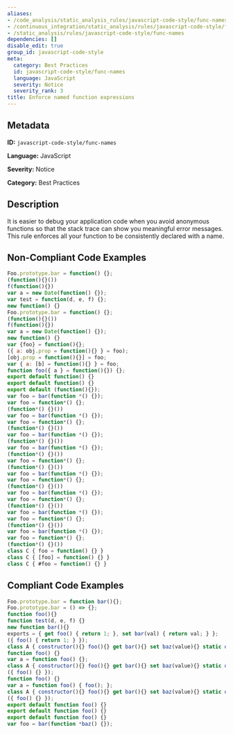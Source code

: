 ```yaml
---
aliases:
- /code_analysis/static_analysis_rules/javascript-code-style/func-names
- /continuous_integration/static_analysis/rules/javascript-code-style/func-names
- /static_analysis/rules/javascript-code-style/func-names
dependencies: []
disable_edit: true
group_id: javascript-code-style
meta:
  category: Best Practices
  id: javascript-code-style/func-names
  language: JavaScript
  severity: Notice
  severity_rank: 3
title: Enforce named function expressions
---
```

<!--  SOURCED FROM https://github.com/DataDog/datadog-static-analyzer-rule-docs -->


## Metadata
**ID:** `javascript-code-style/func-names`

**Language:** JavaScript

**Severity:** Notice

**Category:** Best Practices

## Description
It is easier to debug your application code when you avoid anonymous functions so that the stack trace can show you meaningful error messages. This rule enforces all your function to be consistently declared with a name.

## Non-Compliant Code Examples
```javascript
Foo.prototype.bar = function() {};
(function(){}())
f(function(){})
var a = new Date(function() {});
var test = function(d, e, f) {};
new function() {}
Foo.prototype.bar = function() {};
(function(){}())
f(function(){})
var a = new Date(function() {});
new function() {}
var {foo} = function(){};
({ a: obj.prop = function(){} } = foo);
[obj.prop = function(){}] = foo;
var { a: [b] = function(){} } = foo;
function foo({ a } = function(){}) {};
export default function() {}
export default function() {}
export default (function(){});
var foo = bar(function *() {});
var foo = function*() {};
(function*() {}())
var foo = bar(function *() {});
var foo = function*() {};
(function*() {}())
var foo = bar(function *() {});
(function*() {}())
var foo = bar(function *() {});
(function*() {}())
var foo = function*() {};
(function*() {}())
var foo = bar(function *() {});
var foo = function*() {};
(function*() {}())
var foo = bar(function *() {});
var foo = function*() {};
(function*() {}())
var foo = bar(function *() {});
var foo = function*() {};
(function*() {}())
var foo = bar(function *() {});
var foo = function*() {};
(function*() {}())
class C { foo = function() {} }
class C { [foo] = function() {} }
class C { #foo = function() {} }
```

## Compliant Code Examples
```javascript
Foo.prototype.bar = function bar(){};
Foo.prototype.bar = () => {};
function foo(){}
function test(d, e, f) {}
new function bar(){}
exports = { get foo() { return 1; }, set bar(val) { return val; } };
({ foo() { return 1; } });
class A { constructor(){} foo(){} get bar(){} set baz(value){} static qux(){}}
function foo() {}
var a = function foo() {};
class A { constructor(){} foo(){} get bar(){} set baz(value){} static qux(){}}
({ foo() {} });
function foo() {}
var a = function foo() { foo(); };
class A { constructor(){} foo(){} get bar(){} set baz(value){} static qux(){}}
({ foo() {} });
export default function foo() {}
export default function foo() {}
export default function foo() {}
var foo = bar(function *baz() {});
```
